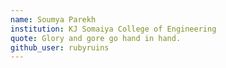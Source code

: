 ```yaml
---
name: Soumya Parekh
institution: KJ Somaiya College of Engineering
quote: Glory and gore go hand in hand.
github_user: rubyruins
---
```

